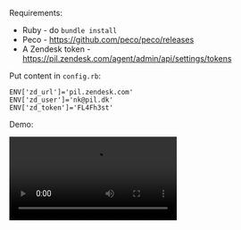 Requirements:

* Ruby - do `bundle install`
* Peco - https://github.com/peco/peco/releases
* A Zendesk token - https://pil.zendesk.com/agent/admin/api/settings/tokens

Put content in `config.rb`:

    ENV['zd_url']='pil.zendesk.com'
    ENV['zd_user']='nk@pil.dk'
    ENV['zd_token']='FL4Fh3st'

Demo:

![demo](images/zd-cli-demo.webm)
